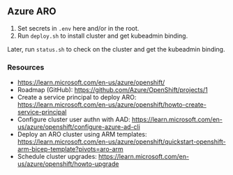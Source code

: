 ## Azure ARO

1. Set secrets in `.env` here and/or in the root.
1. Run `deploy.sh` to install cluster and get kubeadmin binding.

Later, run `status.sh` to check on the cluster and get the kubeadmin binding.

### Resources

- https://learn.microsoft.com/en-us/azure/openshift/
- Roadmap (GitHub): <https://github.com/Azure/OpenShift/projects/1>
- Create a service principal to deploy ARO: <https://learn.microsoft.com/en-us/azure/openshift/howto-create-service-principal>
- Configure cluster user authn with AAD: <https://learn.microsoft.com/en-us/azure/openshift/configure-azure-ad-cli>
- Deploy an ARO cluster using ARM templates: <https://learn.microsoft.com/en-us/azure/openshift/quickstart-openshift-arm-bicep-template?pivots=aro-arm>
- Schedule cluster upgrades: <https://learn.microsoft.com/en-us/azure/openshift/howto-upgrade>